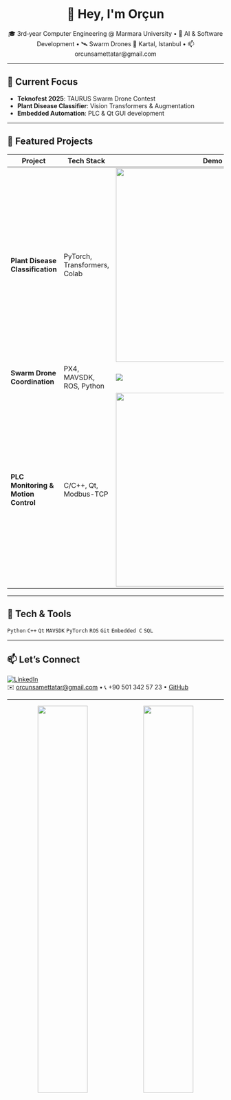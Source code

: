<h1 align="center">👋 Hey, I'm Orçun</h1>
<p align="center">
  🎓 3rd‑year Computer Engineering @ Marmara University • 🤖 AI & Software Development • 🛰️ Swarm Drones  
  📍 Kartal, Istanbul • 📫 orcunsamettatar@gmail.com
</p>

---

## 🔭 Current Focus
- **Teknofest 2025**: TAURUS Swarm Drone Contest  
- **Plant Disease Classifier**: Vision Transformers & Augmentation  
- **Embedded Automation**: PLC & Qt GUI development

---

## 🚀 Featured Projects

| Project                                    | Tech Stack                        |  Demo                                            |
|--------------------------------------------|-----------------------------------|--------------------------------------------------|
| **Plant Disease Classification**           | PyTorch, Transformers, Colab      | <img src="https://community.libretranslate.com/uploads/default/original/1X/a98c2fea0f6ec8314153dfbe0c1583c69ca3d4e2.gif" width="450"/> |
| **Swarm Drone Coordination**               | PX4, MAVSDK, ROS, Python          | <img src="![Social Media Broadcast](https://meshmerize.net/wp-content/uploads/2024/05/social-media-broadcast-1-1.gif)"/> |
| **PLC Monitoring & Motion Control**        | C/C++, Qt, Modbus-TCP             | <img src="https://media.giphy.com/media/xT9IgzoKnwFNmISR8I/giphy.gif" width="450"/> |

---

## 🧰 Tech & Tools
`Python` `C++` `Qt` `MAVSDK` `PyTorch` `ROS` `Git` `Embedded C` `SQL`

---

## 📫 Let’s Connect
[![LinkedIn](https://img.shields.io/badge/LinkedIn-0A66C2?style=flat&logo=linkedin&logoColor=white)](https://www.linkedin.com/in/orçun-samet-tatar-632699246)  
✉️ orcunsamettatar@gmail.com • 📞 +90 501 342 57 23 • [GitHub](https://github.com/Aidiaru)

---

<p align="center">
  <img src="https://github-readme-stats.vercel.app/api?username=Aidiaru&show_icons=true&theme=radical" width="48%"/>
  <img src="https://streak-stats.demolab.com/?user=Aidiaru&theme=radical" width="48%"/>
</p>
